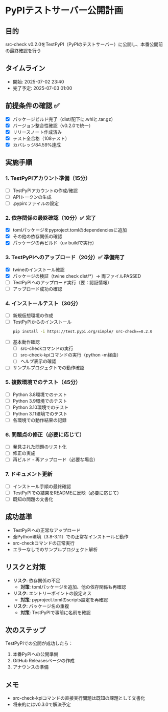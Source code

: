 # PyPIテストサーバー公開計画

## 目的
src-check v0.2.0をTestPyPI（PyPIのテストサーバー）に公開し、本番公開前の最終確認を行う

## タイムライン
- 開始: 2025-07-02 23:40
- 完了予定: 2025-07-03 01:00

## 前提条件の確認 ✅
- [x] パッケージビルド完了（dist/配下に.whlと.tar.gz）
- [x] バージョン整合性確認（v0.2.0で統一）
- [x] リリースノート作成済み
- [x] テスト全合格（108テスト）
- [x] カバレッジ84.59%達成

## 実施手順

### 1. TestPyPIアカウント準備（15分）
- [ ] TestPyPIアカウントの作成/確認
- [ ] APIトークンの生成
- [ ] .pypircファイルの設定

### 2. 依存関係の最終確認（10分）✅ 完了
- [x] tomlパッケージをpyproject.tomlのdependenciesに追加
- [x] その他の依存関係の確認
- [x] パッケージの再ビルド（uv buildで実行）

### 3. TestPyPIへのアップロード（20分）✅ 準備完了
- [x] twineのインストール確認
- [x] パッケージの検証（twine check dist/*）→ 両ファイルPASSED
- [ ] TestPyPIへのアップロード実行（要：認証情報）
- [ ] アップロード成功の確認

### 4. インストールテスト（30分）
- [ ] 新規仮想環境の作成
- [ ] TestPyPIからのインストール
  ```bash
  pip install -i https://test.pypi.org/simple/ src-check==0.2.0
  ```
- [ ] 基本動作確認
  - [ ] src-checkコマンドの実行
  - [ ] src-check-kpiコマンドの実行（python -m経由）
  - [ ] ヘルプ表示の確認
- [ ] サンプルプロジェクトでの動作確認

### 5. 複数環境でのテスト（45分）
- [ ] Python 3.8環境でのテスト
- [ ] Python 3.9環境でのテスト
- [ ] Python 3.10環境でのテスト
- [ ] Python 3.11環境でのテスト
- [ ] 各環境での動作結果の記録

### 6. 問題点の修正（必要に応じて）
- [ ] 発見された問題のリスト化
- [ ] 修正の実施
- [ ] 再ビルド・再アップロード（必要な場合）

### 7. ドキュメント更新
- [ ] インストール手順の最終確認
- [ ] TestPyPIでの結果をREADMEに反映（必要に応じて）
- [ ] 既知の問題の文書化

## 成功基準
- TestPyPIへの正常なアップロード
- 全Python環境（3.8-3.11）での正常なインストールと動作
- src-checkコマンドの正常実行
- エラーなしでのサンプルプロジェクト解析

## リスクと対策
- **リスク**: 依存関係の不足
  - **対策**: tomlパッケージを追加、他の依存関係も再確認
- **リスク**: エントリーポイントの設定ミス
  - **対策**: pyproject.tomlのscripts設定を再確認
- **リスク**: パッケージ名の重複
  - **対策**: TestPyPIで事前に名前を確認

## 次のステップ
TestPyPIでの公開が成功したら：
1. 本番PyPIへの公開準備
2. GitHub Releasesページの作成
3. アナウンスの準備

## メモ
- src-check-kpiコマンドの直接実行問題は既知の課題として文書化
- 将来的にはv0.3.0で解決予定